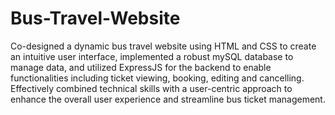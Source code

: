 # Bus-Travel-Website
Co-designed a dynamic bus travel website using HTML and CSS to create an intuitive user interface, implemented a robust mySQL database to manage data, and utilized ExpressJS for the backend to enable functionalities including ticket viewing, booking, editing and cancelling. Effectively combined technical skills with a user-centric approach to enhance the overall user experience and streamline bus ticket management.
